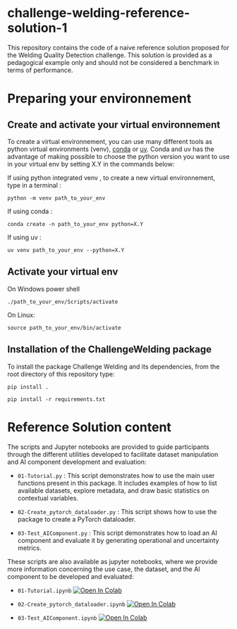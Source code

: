 # challenge-welding-reference-solution-1

This repository contains the code of a naive reference solution proposed for the Welding Quality Detection challenge. This solution is provided as a pedagogical example only and should not be considered a benchmark in terms of performance.

# Preparing your environnement

## Create and activate your virtual environnement
To create a virtual environnement, you can use many different tools as python virtual environments (venv), [conda](https://docs.conda.io/projects/conda/en/latest/user-guide/install/index.html) or [uv](https://github.com/astral-sh/uv). Conda and uv has the advantage of making possible to choose the python version  you want to use in your virtual env by setting X.Y in the commands below:

If using python integrated venv , to create a new virtual environnement, type in a terminal : 

 ```commandline
 python -m venv path_to_your_env
 ``` 

If using conda : 

```commandline
conda create -n path_to_your_env python=X.Y 
```

If using uv :

```commandline
uv venv path_to_your_env --python=X.Y
```

## Activate your virtual env

On Windows power shell 
```commandline
./path_to_your_env/Scripts/activate
```

On Linux: 
```commandline
source path_to_your_env/bin/activate
```

## Installation of the ChallengeWelding package
To install the package Challenge Welding and its dependencies, from the root directory of this repository type:  
```commandline 
pip install .
```

```commandline 
pip install -r requirements.txt
```

# Reference Solution content
The scripts and Jupyter notebooks are provided to guide participants through the different utilities developed to facilitate dataset manipulation and AI component development and evaluation:

- ```01-Tutorial.py``` : This script demonstrates how to use the main user functions present in this package. It includes examples of how to list available datasets, explore metadata, and draw basic statistics on contextual variables.

- ```02-Create_pytorch_dataloader.py``` : This script shows how to use the package to create a PyTorch dataloader.

- ```03-Test_AIComponent.py``` : This script demonstrates how to load an AI component and evaluate it by generating operational and uncertainty metrics. 

These scripts are also available as jupyter notebooks, where we provide more information concerning the use case, the dataset, and the AI component to be developed and evaluated: 

- ```01-Tutorial.ipynb``` [![Open In Colab](https://colab.research.google.com/assets/colab-badge.svg)](https://colab.research.google.com/github/confianceai/Challenge-Welding-Starter-Kit/blob/main/examples/01-Tutorial.ipynb) 

- ```02-Create_pytorch_dataloader.ipynb``` [![Open In Colab](https://colab.research.google.com/assets/colab-badge.svg)](https://colab.research.google.com/github/confianceai/Challenge-Welding-Starter-Kit/blob/main/examples/02-Create_pytorch_dataloader.ipynb) 

- ```03-Test_AIComponent.ipynb``` [![Open In Colab](https://colab.research.google.com/assets/colab-badge.svg)](https://colab.research.google.com/github/confianceai/Challenge-Welding-Starter-Kit/blob/main/examples/03-Test_AIComponent.ipynb) 
